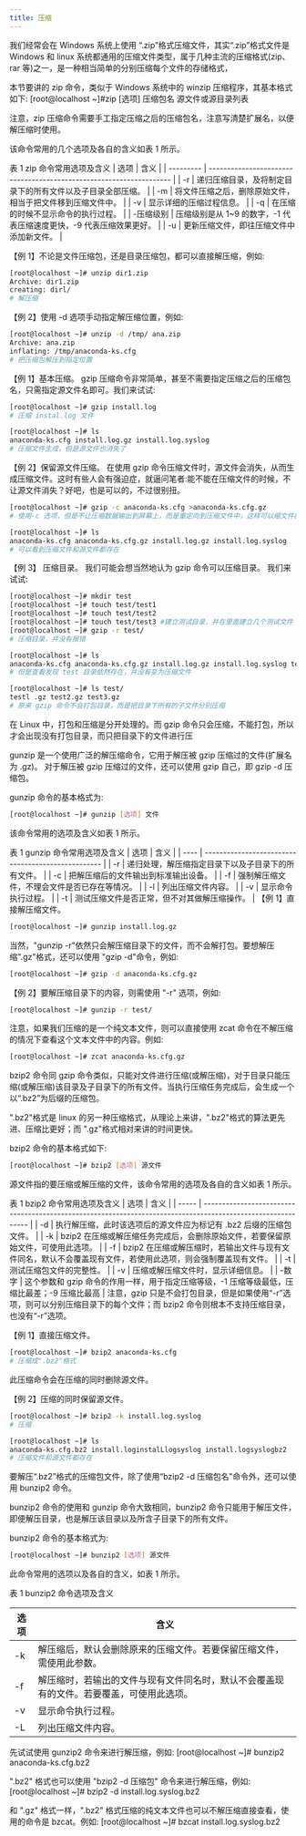 ```yaml
---
title: 压缩
---
```


我们经常会在 Windows 系统上使用 “.zip”格式压缩文件，其实“.zip”格式文件是 Windows 和 linux 系统都通用的压缩文件类型，属于几种主流的压缩格式(zip、rar 等)之一，是一种相当简单的分别压缩每个文件的存储格式，

本节要讲的 zip 命令，类似于 Windows 系统中的 winzip 压缩程序，其基本格式如下:
[root@localhost ~]#zip [选项] 压缩包名 源文件或源目录列表

注意，zip 压缩命令需要手工指定压缩之后的压缩包名，注意写清楚扩展名，以便解压缩时使用。

该命令常用的几个选项及各自的含义如表 1 所示。

表 1 zip 命令常用选项及含义
| 选项 | 含义 |
| --------- | ------------------------------------------------------------------- |
| -r | 递归压缩目录，及将制定目录下的所有文件以及子目录全部压缩。 |
| -m | 将文件压缩之后，删除原始文件，相当于把文件移到压缩文件中。 |
| -v | 显示详细的压缩过程信息。 |
| -q | 在压缩的时候不显示命令的执行过程。 |
| -压缩级别 | 压缩级别是从 1~9 的数字，-1 代表压缩速度更快，-9 代表压缩效果更好。 |
| -u | 更新压缩文件，即往压缩文件中添加新文件。 |

【例 1】不论是文件压缩包，还是目录压缩包，都可以直接解压缩，例如:

```sh
[root@localhost ~]# unzip dir1.zip
Archive: dir1.zip
creating: dirl/
# 解压缩
```

【例 2】使用 -d 选项手动指定解压缩位置，例如:

```sh
[root@localhost ~]# unzip -d /tmp/ ana.zip
Archive: ana.zip
inflating: /tmp/anaconda-ks.cfg
# 把压缩包解压到指定位置
```

【例 1】基本压缩。
gzip 压缩命令非常简单，甚至不需要指定压缩之后的压缩包名，只需指定源文件名即可。我们来试试:

```sh
[root@localhost ~]# gzip install.log
# 压缩 instal.log 文件

[root@localhost ~]# ls
anaconda-ks.cfg install.log.gz install.log.syslog
# 压缩文件生成，但是源文件也消失了
```

【例 2】保留源文件压缩。
在使用 gzip 命令压缩文件时，源文件会消失，从而生成压缩文件。这时有些人会有强迫症，就逼问笔者:能不能在压缩文件的时候，不让源文件消失？好吧，也是可以的，不过很别扭。

```sh
[root@localhost ~]# gzip -c anaconda-ks.cfg >anaconda-ks.cfg.gz
# 使用-c 选项，但是不让压缩数据输出到屏幕上，而是重定向到压缩文件中，这样可以缩文件的同时不删除源文件

[root@localhost ~]# ls
anaconda-ks.cfg anaconda-ks.cfg.gz install.log.gz install.log.syslog
# 可以看到压缩文件和源文件都存在
```

【例 3】 压缩目录。
我们可能会想当然地认为 gzip 命令可以压缩目录。 我们来试试:

```sh
[root@localhost ~]# mkdir test
[root@localhost ~]# touch test/test1
[root@localhost ~]# touch test/test2
[root@localhost ~]# touch test/test3 #建立测试目录，并在里面建立几个测试文件
[root@localhost ~]# gzip -r test/
# 压缩目录，并没有报错

[root@localhost ~]# ls
anaconda-ks.cfg anaconda-ks.cfg.gz install.log.gz install.log.syslog test
# 但是查看发现 test 目录依然存在，并没有变为压缩文件

[root@localhost ~]# ls test/
testl .gz test2.gz test3.gz
# 原来 gzip 命令不会打包目录，而是把目录下所有的子文件分别压缩
```

在 Linux 中，打包和压缩是分开处理的。而 gzip 命令只会压缩，不能打包，所以才会出现没有打包目录，而只把目录下的文件进行压

gunzip 是一个使用广泛的解压缩命令，它用于解压被 gzip 压缩过的文件(扩展名为 .gz)。
对于解压被 gzip 压缩过的文件，还可以使用 gzip 自己，即 gzip -d 压缩包。

gunzip 命令的基本格式为:

```sh
[root@localhost ~]# gunzip [选项] 文件
```

该命令常用的选项及含义如表 1 所示。

表 1 gunzip 命令常用选项及含义
| 选项 | 含义 |
| ---- | -------------------------------------------------- |
| -r | 递归处理，解压缩指定目录下以及子目录下的所有文件。 |
| -c | 把解压缩后的文件输出到标准输出设备。 |
| -f | 强制解压缩文件，不理会文件是否已存在等情况。 |
| -l | 列出压缩文件内容。 |
| -v | 显示命令执行过程。 |
| -t | 测试压缩文件是否正常，但不对其做解压缩操作。 |
【例 1】直接解压缩文件。

```sh
[root@localhost ~]# gunzip install.log.gz
```

当然，"gunzip -r"依然只会解压缩目录下的文件，而不会解打包。要想解压缩".gz"格式，还可以使用 "gzip -d"命令，例如:

```sh
[root@localhost ~]# gzip -d anaconda-ks.cfg.gz
```

【例 2】要解压缩目录下的内容，则需使用 "-r" 选项，例如:

```sh
[root@localhost ~]# gunzip -r test/
```

注意，如果我们压缩的是一个纯文本文件，则可以直接使用 zcat 命令在不解压缩的情况下查看这个文本文件中的内容。例如:

```sh
[root@localhost ~]# zcat anaconda-ks.cfg.gz
```

bzip2 命令同 gzip 命令类似，只能对文件进行压缩(或解压缩)，对于目录只能压缩(或解压缩)该目录及子目录下的所有文件。当执行压缩任务完成后，会生成一个以“.bz2”为后缀的压缩包。

".bz2"格式是 linux 的另一种压缩格式，从理论上来讲，".bz2"格式的算法更先进、压缩比更好；而 ".gz"格式相对来讲的时间更快。

bzip2 命令的基本格式如下:

```sh
[root@localhost ~]# bzip2 [选项] 源文件
```

源文件指的要压缩或解压缩的文件，该命令常用的选项及各自的含义如表 1 所示。

表 1 bzip2 命令常用选项及含义
| 选项 | 含义 |
| ----- | ------------------------------------------------------------------------------------------------------------ |
| -d | 执行解压缩，此时该选项后的源文件应为标记有 .bz2 后缀的压缩包文件。 |
| -k | bzip2 在压缩或解压缩任务完成后，会删除原始文件，若要保留原始文件，可使用此选项。 |
| -f | bzip2 在压缩或解压缩时，若输出文件与现有文件同名，默认不会覆盖现有文件，若使用此选项，则会强制覆盖现有文件。 |
| -t | 测试压缩包文件的完整性。 |
| -v | 压缩或解压缩文件时，显示详细信息。 |
| -数字 | 这个参数和 gzip 命令的作用一样，用于指定压缩等级，-1 压缩等级最低，压缩比最差；-9 压缩比最高 |
注意，gzip 只是不会打包目录，但是如果使用“-r”选项，则可以分别压缩目录下的每个文件；而 bzip2 命令则根本不支持压缩目录，也没有“-r”选项。

【例 1】直接压缩文件。

```sh
[root@localhost ~]# bzip2 anaconda-ks.cfg
# 压缩成".bz2"格式
```

此压缩命令会在压缩的同时删除源文件。

【例 2】压缩的同时保留源文件。

```sh
[root@localhost ~]# bzip2 -k install.log.syslog
# 压缩

[root@localhost ~]# ls
anaconda-ks.cfg.bz2 install.loginstalLlogsyslog install.logsyslogbz2
# 压缩文件和源文件都存在
```

要解压“.bz2”格式的压缩包文件，除了使用“bzip2 -d 压缩包名”命令外，还可以使用 bunzip2 命令。

bunzip2 命令的使用和 gunzip 命令大致相同，bunzip2 命令只能用于解压文件，即便解压目录，也是解压该目录以及所含子目录下的所有文件。

bunzip2 命令的基本格式为:

```sh
[root@localhost ~]# bunzip2 [选项] 源文件
```

此命令常用的选项以及各自的含义，如表 1 所示。

表 1 bunzip2 命令选项及含义

| 选项 | 含义                                                                                     |
| ---- | ---------------------------------------------------------------------------------------- |
| -k   | 解压缩后，默认会删除原来的压缩文件。若要保留压缩文件，需使用此参数。                     |
| -f   | 解压缩时，若输出的文件与现有文件同名时，默认不会覆盖现有的文件。若要覆盖，可使用此选项。 |
| -v   | 显示命令执行过程。                                                                       |
| -L   | 列出压缩文件内容。                                                                       |

先试试使用 gunzip2 命令来进行解压缩，例如:
[root@localhost ~]# bunzip2 anaconda-ks.cfg.bz2

".bz2" 格式也可以使用 "bzip2 -d 压缩包" 命令来进行解压缩，例如:
[root@localhost ~]# bzip2 -d install.log.syslog.bz2

和 ".gz" 格式一样，".bz2" 格式压缩的纯文本文件也可以不解压缩直接查看，使用的命令是 bzcat。例如:
[root@localhost ~]# bzcat install.log.syslog.bz2
